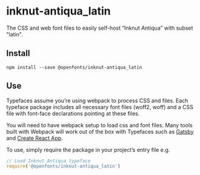 
# inknut-antiqua_latin

The CSS and web font files to easily self-host “Inknut Antiqua” with subset "latin".

## Install

`npm install --save @openfonts/inknut-antiqua_latin`

## Use

Typefaces assume you’re using webpack to process CSS and files. Each typeface
package includes all necessary font files (woff2, woff) and a CSS file with
font-face declarations pointing at these files.

You will need to have webpack setup to load css and font files. Many tools built
with Webpack will work out of the box with Typefaces such as [Gatsby](https://github.com/gatsbyjs/gatsby)
and [Create React App](https://github.com/facebookincubator/create-react-app).

To use, simply require the package in your project’s entry file e.g.

```javascript
// Load Inknut Antiqua typeface
require('@openfonts/inknut-antiqua_latin')
```
